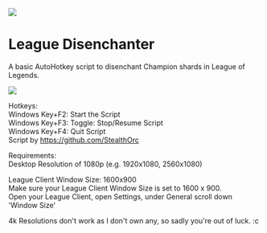 <p align="left"><img src="League_Disenchanter.ico"></p>

# League Disenchanter

A basic AutoHotkey script to disenchant Champion shards in League of Legends.

<p><img src="Example.gif"></p>

Hotkeys:<br/>
Windows Key+F2: Start the Script<br/>
Windows Key+F3: Toggle: Stop/Resume Script<br/>
Windows Key+F4: Quit Script<br/>
Script by https://github.com/StealthOrc

Requirements:<br/>
Desktop Resolution of 1080p (e.g. 1920x1080, 2560x1080)

League Client Window Size: 1600x900<br/>
Make sure your League Client Window Size is set to 1600 x 900.<br/>
Open your League Client, open Settings, under General scroll down 'Window Size'

4k Resolutions don't work as I don't own any, so sadly you're out of luck. :c